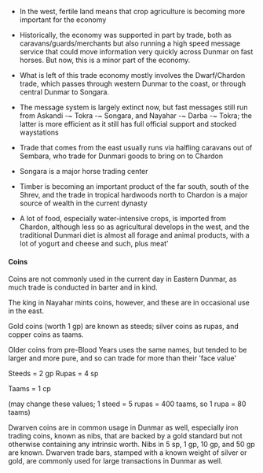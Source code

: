 
    
- In the west, fertile land means that crop agriculture is becoming more important for the economy
    
- Historically, the economy was supported in part by trade, both as caravans/guards/merchants but also running a high speed message service that could move information very quickly across Dunmar on fast horses. But now, this is a minor part of the economy.
    

- What is left of this trade economy mostly involves the Dwarf/Chardon trade, which passes through western Dunmar to the coast, or through central Dunmar to Songara. 
    
- The message system is largely extinct now, but fast messages still run from Askandi -~ Tokra -~ Songara, and Nayahar -~ Darba -~ Tokra; the latter is more efficient as it still has full official support and stocked waystations
    
- Trade that comes from the east usually runs via halfling caravans out of Sembara, who trade for Dunmari goods to bring on to Chardon
    
- Songara is a major horse trading center
    

- Timber is becoming an important product of the far south, south of the Shrev, and the trade in tropical hardwoods north to Chardon is a major source of wealth in the current dynasty
    
- A lot of food, especially water-intensive crops, is imported from Chardon, although less so as agricultural develops in the west, and the traditional Dunmari diet is almost all forage and animal products, with a lot of yogurt and cheese and such, plus meat’


#### Coins

Coins are not commonly used in the current day in Eastern Dunmar, as much trade is conducted in barter and in kind. 

The king in Nayahar mints coins, however, and these are in occasional use in the east.

Gold coins (worth 1 gp) are known as steeds; silver coins as rupas, and copper coins as taams.

Older coins from pre-Blood Years uses the same names, but tended to be larger and more pure, and so can trade for more than their 'face value'

Steeds = 2 gp
Rupas = 4 sp

Taams = 1 cp

(may change these values; 1 steed = 5 rupas = 400 taams, so 1 rupa = 80 taams)
  
Dwarven coins are in common usage in Dunmar as well, especially iron trading coins, known as nibs, that are backed by a gold standard but not otherwise containing any intrinsic worth. Nibs in 5 sp, 1 gp, 10 gp, and 50 gp are known. Dwarven trade bars, stamped with a known weight of silver or gold, are commonly used for large transactions in Dunmar as well.
